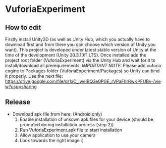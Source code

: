 # VuforiaExperiment

## How to edit

Firstly install Unity3D (as well as Unity Hub, which you actually have to download first and from there you can choose which version of Unity you want). This project is developed under latest stable version of Unity at the time of the development (Unity 20.3.10f1 LTS).
Once installed add the project root folder (VuforiaExperiment) via the Unity Hub and wait for it to install/download all prerequirements.
*IMPORTANT NOTE:* Please add vuforia engine to Packages folder (VuforiaExperiment/Packages) so Unity can bind it properly. Use the next file:
https://drive.google.com/file/d/1xC_IweiBQ3e0PGE_rVPaFhrRwKPFUBv-/view?usp=sharing

## Release

- Download apk file from here:  (Android only)
  1) Enable installation of unkown apk files for your device (should be prompted during installation process (step 2))
  2) Run VuforiaExperiment.apk file to start installation
  3) Allow application to use your camera
  4) Look towards the right image :)
